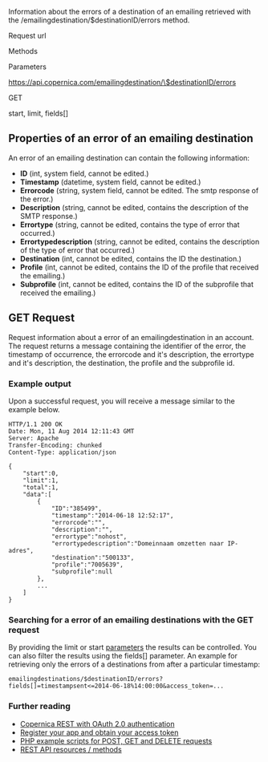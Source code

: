 Information about the errors of a destination of an emailing retrieved
with the /emailingdestination/\$destinationID/errors method.

Request url

Methods

Parameters

https://api.copernica.com/emailingdestination/\$destinationID/errors

GET

start, limit, fields[]

Properties of an error of an emailing destination
-------------------------------------------------

An error of an emailing destination can contain the following
information:

-   **ID** (int, system field, cannot be edited.)
-   **Timestamp** (datetime, system field, cannot be edited.)
-   **Errorcode** (string, system field, cannot be edited. The smtp
    response of the error.)
-   **Description** (string, cannot be edited, contains the description
    of the SMTP response.)
-   **Errortype** (string, cannot be edited, contains the type of error
    that occurred.)
-   **Errortypedescription** (string, cannot be edited, contains the
    description of the type of error that occurred.)
-   **Destination** (int, cannot be edited, contains the ID the
    destination.)
-   **Profile** (int, cannot be edited, contains the ID of the profile
    that received the emailing.)
-   **Subprofile** (int, cannot be edited, contains the ID of the
    subprofile that received the emailing.)

GET Request
-----------

Request information about a error of an emailingdestination in an
account. The request returns a message containing the identifier of the
error, the timestamp of occurrence, the errorcode and it's description,
the errortype and it's description, the destination, the profile and the
subprofile id.

### Example output

Upon a successful request, you will receive a message similar to the
example below.

~~~~ {.language-javascript}
HTTP/1.1 200 OK
Date: Mon, 11 Aug 2014 12:11:43 GMT 
Server: Apache 
Transfer-Encoding: chunked 
Content-Type: application/json 

{
    "start":0,
    "limit":1,
    "total":1,
    "data":[
        {
            "ID":"385499",
            "timestamp":"2014-06-18 12:52:17",
            "errorcode":"",
            "description":"",
            "errortype":"nohost",
            "errortypedescription":"Domeinnaam omzetten naar IP-adres",
            "destination":"500133",
            "profile":"7005639",
            "subprofile":null
        },
        ...
    ]
}
~~~~

### Searching for a error of an emailing destinations with the GET request

By providing the limit or start
[parameters](./rest-api-parameters.en.md)
the results can be controlled. You can also filter the results using the
fields[] parameter. An example for retrieving only the errors of a
destinations from after a particular timestamp:

~~~~ {.language-javascript}
emailingdestinations/$destinationID/errors?fields[]=timestampsent<=2014-06-18%14:00:00&access_token=...
~~~~

### Further reading

-   [Copernica REST with OAuth 2.0
    authentication](./setting-up-copernica-rest-service.en.md)
-   [Register your app and obtain your access
    token](./register-your-app-on-copernica-com.en.md)
-   [PHP example scripts for POST, GET and DELETE
    requests](./example-get-post-and-delete-requests.en.md)
-   [REST API resources / methods](./the-copernica-rest-api.en.md)

